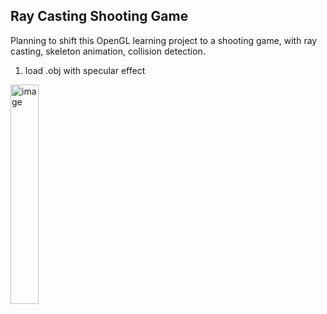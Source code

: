 ## Ray Casting Shooting Game

Planning to shift this OpenGL learning project to a shooting game, with ray casting, skeleton animation, collision detection.

1. load .obj with specular effect
<img src="https://raw.githubusercontent.com/SamMaoYS/WaterRendering/master/Water/resources/images/model_with_specular.png" alt="image" width="30%"/>

